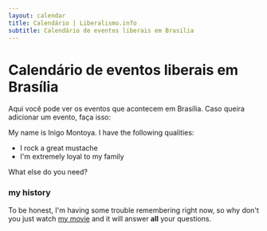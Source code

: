```yaml
---
layout: calendar
title: Calendário | Liberalismo.info
subtitle: Calendário de eventos liberais em Brasilia
---
```

# Calendário de eventos liberais em Brasília

Aqui você pode ver os eventos que acontecem em Brasília.
Caso queira adicionar um evento, faça isso:

My name is Inigo Montoya. I have the following qualities:

- I rock a great mustache
- I'm extremely loyal to my family

What else do you need?

### my history

To be honest, I'm having some trouble remembering right now, so why don't you just watch [my movie](https://en.wikipedia.org/wiki/The_Princess_Bride_%28film%29) and it will answer **all** your questions.
